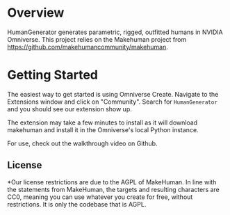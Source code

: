 # Overview

HumanGenerator generates parametric, rigged, outfitted humans in NVIDIA Omniverse.
This project relies on the Makehuman project from https://github.com/makehumancommunity/makehuman. 

# Getting Started

The easiest way to get started is using Omniverse Create. Navigate to the Extensions window and click on "Community".  Search for `HumanGenerator` and you should see our extension show up.  

The extension may take a few minutes to install as it will download makehuman and install it in the Omniverse's local Python instance. 

For use, check out the walkthrough video on Github.

## License

*Our license restrictions are due to the AGPL of MakeHuman. In line with the statements from MakeHuman, the targets and resulting characters are CC0, meaning you can use whatever you create for free, without restrictions. It is only the codebase that is AGPL.


